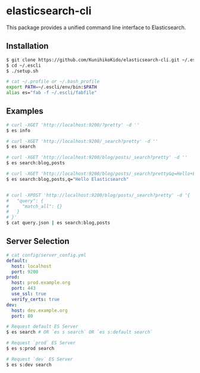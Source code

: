 # elasticsearch-cli
This package provides a unified command line interface to Elasticsearch.

## Installation

```sh
$ git clone https://github.com/KunihikoKido/elasticsearch-cli.git ~/.escli
$ cd ~/.escli
$ ./setup.sh
```

``` sh
# cat ~/.profile or ~/.bash_profile
export PATH=~/.escli/env/bin:$PATH
alias es="fab -f ~/.escli/fabfile"
```

## Examples

``` sh
# curl -XGET 'http://localhost:9200/?pretty' -d ''
$ es info

# curl -XGET 'http://localhost:9200/_search?pretty' -d ''
$ es search

# curl -XGET 'http://localhost:9200/blog/posts/_search?pretty' -d ''
$ es search:blog,posts

# curl -XGET 'http://localhost:9200/blog/posts/_search?pretty&q=Hello+Elasticsearch' -d ''
$ es search:blog,posts,q="Hello Elasticsearch"


# curl -XPOST 'http://localhost:9200/blog/posts/_search?pretty' -d '{
#   "query": {
#     "match_all": {}
#   }
# }'
$ cat query.json | es search:blog,posts

```

## Server Selection


``` yaml
# cat config/server_config.yml
default:
  host: localhost
  port: 9200
prod:
  host: prod.example.org
  port: 443
  use_ssl: true
  verify_certs: true
dev:
  host: dev.example.org
  port: 80
```


``` sh
# Request default ES Server
$ es search # OR `es s search` OR `es s:default search`

# Request `prod` ES Server
$ es s:prod search

# Request `dev` ES Server
$ es s:dev search
```
